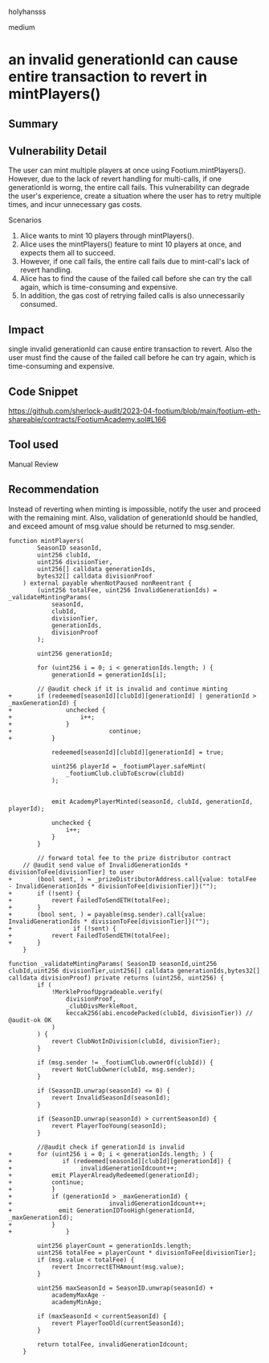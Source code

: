 holyhansss

medium

# an invalid generationId can cause entire transaction to revert in mintPlayers()

## Summary
## Vulnerability Detail
The user can mint multiple players at once using Footium.mintPlayers(). However, due to the lack of revert handling for multi-calls, if one generationId is worng, the entire call fails. This vulnerability can degrade the user's experience, create a situation where the user has to retry multiple times, and incur unnecessary gas costs.

Scenarios

1. Alice wants to mint 10 players through mintPlayers().
2. Alice uses the mintPlayers() feature to mint 10 players at once, and expects them all to succeed.
3. However, if one call fails, the entire call fails due to mint-call's lack of revert handling.
4. Alice has to find the cause of the failed call before she can try the call again, which is time-consuming and expensive.
5. In addition, the gas cost of retrying failed calls is also unnecessarily consumed.

## Impact
single invalid generationId can cause entire transaction to revert. Also the user must find the cause of the failed call before he can try again, which is time-consuming and expensive.

## Code Snippet
https://github.com/sherlock-audit/2023-04-footium/blob/main/footium-eth-shareable/contracts/FootiumAcademy.sol#L166

## Tool used

Manual Review

## Recommendation
Instead of reverting when minting is impossible, notify the user and proceed with the remaining mint. Also, validation of generationId should be handled, and exceed amount of msg.value should be returned to msg.sender.

```solidity
function mintPlayers(
        SeasonID seasonId,
        uint256 clubId,
        uint256 divisionTier,
        uint256[] calldata generationIds,
        bytes32[] calldata divisionProof
    ) external payable whenNotPaused nonReentrant {
        (uint256 totalFee, uint256 InvalidGenerationIds) = _validateMintingParams(
            seasonId,
            clubId,
            divisionTier,
            generationIds,
            divisionProof
        );

        uint256 generationId;

        for (uint256 i = 0; i < generationIds.length; ) {
            generationId = generationIds[i];
						
	    // @audit check if it is invalid and continue minting
+	    if (redeemed[seasonId][clubId][generationId] | generationId > _maxGenerationId) {
+	            unchecked {
+	                i++;
+	            }
+							continue;
+           }

            redeemed[seasonId][clubId][generationId] = true;

            uint256 playerId = _footiumPlayer.safeMint(
                _footiumClub.clubToEscrow(clubId)
            );
						

            emit AcademyPlayerMinted(seasonId, clubId, generationId, playerId);

            unchecked {
                i++;
            }
        }

        // forward total fee to the prize distributor contract
	// @audit send value of InvalidGenerationIds * divisionToFee[divisionTier] to user
+       (bool sent, ) = _prizeDistributorAddress.call{value: totalFee - InvalidGenerationIds * divisionToFee[divisionTier]}("");
+       if (!sent) {
+           revert FailedToSendETH(totalFee);
+       }
+       (bool sent, ) = payable(msg.sender).call{value: InvalidGenerationIds * divisionToFee[divisionTier]}("");
+		          if (!sent) {
+           revert FailedToSendETH(totalFee);
+       }  
	}

function _validateMintingParams( SeasonID seasonId,uint256 clubId,uint256 divisionTier,uint256[] calldata generationIds,bytes32[] calldata divisionProof) private returns (uint256, uint256) {
        if (
            !MerkleProofUpgradeable.verify(
                divisionProof,
                _clubDivsMerkleRoot,
                keccak256(abi.encodePacked(clubId, divisionTier)) // @audit-ok OK
            )
        ) {
            revert ClubNotInDivision(clubId, divisionTier);
        }

        if (msg.sender != _footiumClub.ownerOf(clubId)) {
            revert NotClubOwner(clubId, msg.sender);
        }

        if (SeasonID.unwrap(seasonId) <= 0) {
            revert InvalidSeasonId(seasonId);
        }

        if (SeasonID.unwrap(seasonId) > currentSeasonId) {
            revert PlayerTooYoung(seasonId);
        }

        //@audit check if generationId is invalid
+	    for (uint256 i = 0; i < generationIds.length; ) { 
+	           if (redeemed[seasonId][clubId][generationId]) {
+	                invalidGenerationIdcount++;
+	 		emit PlayerAlreadyRedeemed(generationId);
+			continue;
+           }
+           if (generationId > _maxGenerationId) {
+							invalidGenerationIdcount++;
+             emit GenerationIDTooHigh(generationId, _maxGenerationId);
+           }
+				}

        uint256 playerCount = generationIds.length;
        uint256 totalFee = playerCount * divisionToFee[divisionTier];
        if (msg.value < totalFee) {
            revert IncorrectETHAmount(msg.value);
        }

        uint256 maxSeasonId = SeasonID.unwrap(seasonId) +
            academyMaxAge -
            academyMinAge;

        if (maxSeasonId < currentSeasonId) {
            revert PlayerTooOld(currentSeasonId);
        }

        return totalFee, invalidGenerationIdcount;
    }
```
